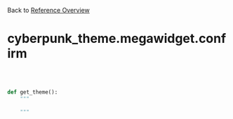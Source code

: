 
Back to [Reference Overview](https://github.com/pyrustic/cyberpunk-theme/blob/master/docs/reference/README.md)

# cyberpunk\_theme.megawidget.confirm



<br>


```python

def get_theme():
    """
    
    """

```

